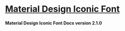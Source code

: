 # [Material Design Iconic Font](http://zavoloklom.github.io/material-design-iconic-font)
#### Material Design Iconic Font Docs version 2.1.0